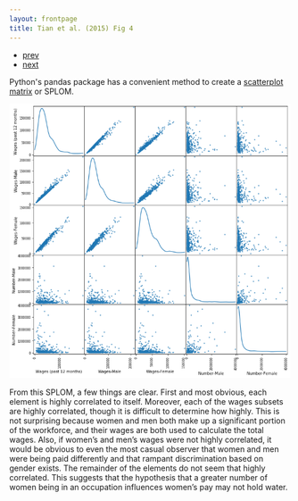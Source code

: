 ```yaml
---
layout: frontpage
title: Tian et al. (2015) Fig 4
---
```


<div class="navbar">
  <div class="navbar-inner">
      <ul class="nav">
          <li><a href="Norm_hist.html">prev</a></li>
          <li><a href="2d_kmeans_num.html">next</a></li>
      </ul>
  </div>
</div>

Python's pandas package has a convenient method to create a [scatterplot matrix](https://pandas.pydata.org/pandas-docs/stable/reference/api/pandas.plotting.scatter_matrix.html) or SPLOM.

![SPLOM](../../assets/ALS_pics/Full_SPLOM.png)

From this SPLOM, a few things are clear. First and most obvious, each element is highly correlated to itself. Moreover, each of the wages subsets are highly correlated, though it is difficult to determine how highly. This is not surprising because women and men both make up a significant portion of the workforce, and their wages are both used to calculate the total wages. Also, if women’s and men’s wages were not highly correlated, it would be obvious to even the most casual observer that women and men were being paid differently and that rampant discrimination based on gender exists. The remainder of the elements do not seem that highly correlated. This suggests that the hypothesis that a greater number of women being in an occupation influences women’s pay may not hold water.
